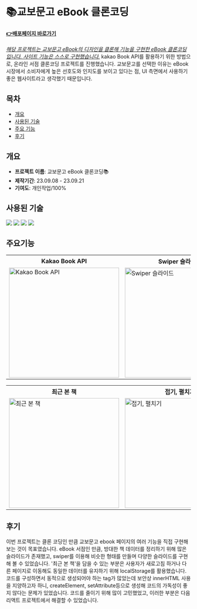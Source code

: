 # 📚교보문고 eBook 클론코딩
#### **<a href="https://saemii-24.github.io/project_4/index.html" target="_blank">:point_right:<u>배포페이지 바로가기</u></a>**
<u><i>해당 프로젝트는 교보문고 eBook의 디자인을 클론해 기능을 구현한 eBook 클론코딩입니다. 사이트 기능은 스스로 구현했습니다.</i></u>
kakao Book API를 활용하기 위한 방법으로, 온라인 서점 클론코딩 프로젝트를 진행했습니다. 
교보문고를 선택한 이유는 eBook 시장에서 소비자에게 높은 선호도와 인지도를 보이고 있다는 점, UI 측면에서 사용하기 좋은 웹사이트라고 생각했기 때문입니다.


## 목차
- [개요](#개요)
- [사용된 기술](#사용된-기술)
- [주요 기능](#개요)
- [후기](#후기)


## 개요
- **프로젝트 이름**: 교보문고 eBook 클론코딩📚
- **제작기간**: 23.09.08 - 23.09.21
- **기여도**: 개인작업/100%


## 사용된 기술
<img src="https://img.shields.io/badge/html5-E34F26?style=for-the-badge&logo=html5&logoColor=white"> <img src="https://img.shields.io/badge/css-1572B6?style=for-the-badge&logo=css3&logoColor=white"> <img src="https://img.shields.io/badge/javascript-F7DF1E?style=for-the-badge&logo=javascript&logoColor=black"> <img src="https://img.shields.io/badge/jquery-0769AD?style=for-the-badge&logo=jquery&logoColor=white">


## 주요기능
<table>
  <tr>
    <th style="width:300px">Kakao Book API</th>
    <th style="width:300px">Swiper 슬라이드</th>
    <th style="width:300px">가상 리뷰 정렬</th>
  </tr>
  <tr>
    <td><img style="width:300px" src="https://github.com/saemii-24/project_2/assets/139088277/165c86ff-4eef-4c85-aeec-c42d03cec7b6" alt="Kakao Book API"></td>
    <td><img style="width:300px" src="https://github.com/saemii-24/project_2/assets/139088277/974b304b-750a-4d17-82db-a797d6b724b0" alt="Swiper 슬라이드"></td>
    <td><img style="width:300px" src="https://github.com/saemii-24/project_2/assets/139088277/89271195-5c20-4e73-ae61-fffbdec6f5c9" alt="가상 리뷰 정렬"></td>
  </tr>
</table>

<table>
  <tr>
    <th style="width:300px">최근 본 책</th>
    <th style="width:300px">접기, 펼치기</th>
    <th style="width:300px">미리보기 글자 크기 변경</th>
  </tr>
  <tr>
    <td><img style="width:300px" src="https://github.com/saemii-24/project_2/assets/139088277/dd08591a-fba2-4d14-a9d8-474905c54d66" alt="최근 본 책"></td>
    <td><img style="width:300px" src="https://github.com/saemii-24/project_2/assets/139088277/74e0c4ef-9116-41cc-acd8-5bc8a16254e4" alt="접기, 펼치기"></td>
    <td><img style="width:300px" src="https://github.com/saemii-24/project_2/assets/139088277/dcbc9855-814a-404e-900f-15ac85190846" alt="미리보기 글자 크기 변경"></td>
  </tr>
</table>


## 후기
이번 프로젝트는 클론 코딩인 만큼 교보문고 ebook 페이지의 여러 기능을 직접 구현해 보는 것이 목표였습니다. eBook 서점인 만큼, 방대한 책 데이터를 정리하기 위해 많은 슬라이드가 존재했고, swiper를 이용해 비슷한 형태를 만들며 다양한 슬라이드를 구현해 볼 수 있었습니다.
'최근 본 책'을 담을 수 있는 부분은 사용자가 새로고침 하거나 다른 페이지로 이동해도 동일한 데이터를 유지하기 위해 localStorage를 활용했습니다. 코드를 구성하면서 동적으로 생성되어야 하는 tag가 많았는데 보안상 innerHTML 사용을 지양하고자 하니, createElement, setAttribute등으로 생성해 코드의 가독성이 좋지 않다는 문제가 있었습니다. 코드를 줄이기 위해 많이 고민했었고, 이러한 부분은 다음 리액트 프로젝트에서 해결할 수 있었습니다.

